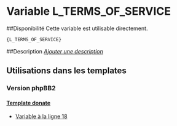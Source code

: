 # Variable L_TERMS_OF_SERVICE

##Disponibilité
Cette variable est utilisable directement.

```html
{L_TERMS_OF_SERVICE}
```

##Description
[*Ajouter une description*](https://fa-tvars.appspot.com/var/L_TERMS_OF_SERVICE)

## Utilisations dans les templates

### Version phpBB2

#### [Template donate](subsilver/donate.md#readme)
* [Variable &agrave; la ligne 18](../subsilver/donate.tpl#L18)